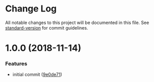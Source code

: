 # Change Log

All notable changes to this project will be documented in this file. See [standard-version](https://github.com/conventional-changelog/standard-version) for commit guidelines.

<a name="1.0.0"></a>
# 1.0.0 (2018-11-14)


### Features

* initial commit ([9e0de71](https://github.com/stepankuzmin/h3-polyfill/commit/9e0de71))
